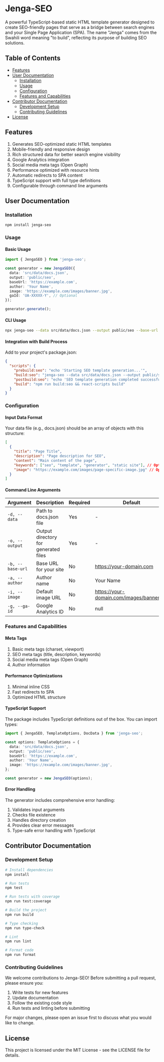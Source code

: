 # Jenga-SEO

A powerful TypeScript-based static HTML template generator designed to create SEO-friendly pages that serve as a bridge between search engines and your Single Page Application (SPA). The name "Jenga" comes from the Swahili word meaning "to build", reflecting its purpose of building SEO solutions.

## Table of Contents

- [Features](#features)
- [User Documentation](#user-documentation)
  - [Installation](#installation)
  - [Usage](#usage)
  - [Configuration](#configuration)
  - [Features and Capabilities](#features-and-capabilities)
- [Contributor Documentation](#contributor-documentation)
  - [Development Setup](#development-setup)
  - [Contributing Guidelines](#contributing-guidelines)
- [License](#license)

## Features

1. Generates SEO-optimized static HTML templates
2. Mobile-friendly and responsive design
3. Rich structured data for better search engine visibility
4. Google Analytics integration
5. Social media meta tags (Open Graph)
6. Performance optimized with resource hints
7. Automatic redirects to SPA content
8. TypeScript support with full type definitions
9. Configurable through command line arguments

## User Documentation

### Installation

```bash
npm install jenga-seo
```

### Usage

#### Basic Usage

```typescript
import { JengaSEO } from 'jenga-seo';

const generator = new JengaSEO({
  data: 'src/data/docs.json',
  output: 'public/seo',
  baseUrl: 'https://example.com',
  author: 'Your Name',
  image: 'https://example.com/images/banner.jpg',
  gaId: 'UA-XXXXX-Y', // Optional
});

generator.generate();
```

#### CLI Usage

```bash
npx jenga-seo --data src/data/docs.json --output public/seo --base-url https://example.com --author "Your Name" --image https://example.com/images/banner.jpg --ga-id UA-XXXXX-Y
```

#### Integration with Build Process

Add to your project's package.json:

```json
{
  "scripts": {
    "prebuild:seo": "echo 'Starting SEO template generation...'",
    "build:seo": "jenga-seo --data src/data/docs.json --output public/seo --base-url https://example.com --author \"Your Name\" --image https://example.com/images/banner.jpg --ga-id UA-XXXXX-Y || (echo 'Error: SEO template generation failed' && exit 1)",
    "postbuild:seo": "echo 'SEO template generation completed successfully!'",
    "build": "npm run build:seo && react-scripts build"
  }
}
```

### Configuration

#### Input Data Format

Your data file (e.g., docs.json) should be an array of objects with this structure:

```json
[
  {
    "title": "Page Title",
    "description": "Page description for SEO",
    "content": "Main content of the page",
    "keywords": ["seo", "template", "generator", "static site"], // Optional array of keywords
    "image": "https://example.com/images/page-specific-image.jpg" // Optional, overrides default image
  }
]
```

#### Command Line Arguments

| Argument         | Description                          | Required | Default                                   |
| ---------------- | ------------------------------------ | -------- | ----------------------------------------- |
| `-d, --data`     | Path to docs.json file               | Yes      | -                                         |
| `-o, --output`   | Output directory for generated files | Yes      | -                                         |
| `-b, --base-url` | Base URL for your site               | No       | https://your-domain.com                   |
| `-a, --author`   | Author name                          | No       | Your Name                                 |
| `-i, --image`    | Default image URL                    | No       | https://your-domain.com/images/banner.jpg |
| `-g, --ga-id`    | Google Analytics ID                  | No       | null                                      |

### Features and Capabilities

#### Meta Tags

1. Basic meta tags (charset, viewport)
2. SEO meta tags (title, description, keywords)
3. Social media meta tags (Open Graph)
4. Author information

#### Performance Optimizations

1. Minimal inline CSS
2. Fast redirects to SPA
3. Optimized HTML structure

#### TypeScript Support

The package includes TypeScript definitions out of the box. You can import types:

```typescript
import { JengaSEO, TemplateOptions, DocData } from 'jenga-seo';

const options: TemplateOptions = {
  data: 'src/data/docs.json',
  output: 'public/seo',
  baseUrl: 'https://example.com',
  author: 'Your Name',
  image: 'https://example.com/images/banner.jpg',
};

const generator = new JengaSEO(options);
```

#### Error Handling

The generator includes comprehensive error handling:

1. Validates input arguments
2. Checks file existence
3. Handles directory creation
4. Provides clear error messages
5. Type-safe error handling with TypeScript

## Contributor Documentation

### Development Setup

```bash
# Install dependencies
npm install

# Run tests
npm test

# Run tests with coverage
npm run test:coverage

# Build the project
npm run build

# Type checking
npm run type-check

# Lint
npm run lint

# Format code
npm run format
```

### Contributing Guidelines

We welcome contributions to Jenga-SEO! Before submitting a pull request, please ensure you:

1. Write tests for new features
2. Update documentation
3. Follow the existing code style
4. Run tests and linting before submitting

For major changes, please open an issue first to discuss what you would like to change.

## License

This project is licensed under the MIT License - see the LICENSE file for details.
